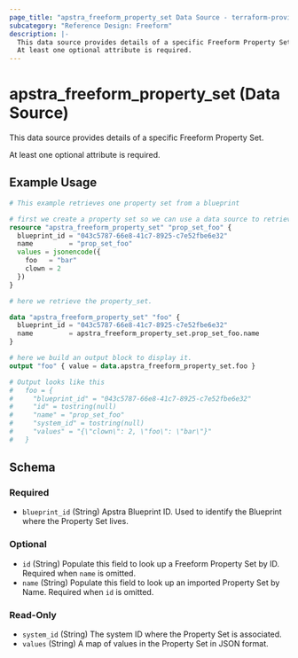 ```yaml
---
page_title: "apstra_freeform_property_set Data Source - terraform-provider-apstra"
subcategory: "Reference Design: Freeform"
description: |-
  This data source provides details of a specific Freeform Property Set.
  At least one optional attribute is required.
---
```


# apstra_freeform_property_set (Data Source)

This data source provides details of a specific Freeform Property Set.

At least one optional attribute is required.


## Example Usage

```terraform
# This example retrieves one property set from a blueprint

# first we create a property set so we can use a data source to retrieve it.
resource "apstra_freeform_property_set" "prop_set_foo" {
  blueprint_id = "043c5787-66e8-41c7-8925-c7e52fbe6e32"
  name         = "prop_set_foo"
  values = jsonencode({
    foo   = "bar"
    clown = 2
  })
}

# here we retrieve the property_set.

data "apstra_freeform_property_set" "foo" {
  blueprint_id = "043c5787-66e8-41c7-8925-c7e52fbe6e32"
  name         = apstra_freeform_property_set.prop_set_foo.name
}

# here we build an output block to display it.
output "foo" { value = data.apstra_freeform_property_set.foo }

# Output looks like this
#   foo = {
#     "blueprint_id" = "043c5787-66e8-41c7-8925-c7e52fbe6e32"
#     "id" = tostring(null)
#     "name" = "prop_set_foo"
#     "system_id" = tostring(null)
#     "values" = "{\"clown\": 2, \"foo\": \"bar\"}"
#   }
```

<!-- schema generated by tfplugindocs -->
## Schema

### Required

- `blueprint_id` (String) Apstra Blueprint ID. Used to identify the Blueprint where the Property Set lives.

### Optional

- `id` (String) Populate this field to look up a Freeform Property Set by ID. Required when `name` is omitted.
- `name` (String) Populate this field to look up an imported Property Set by Name. Required when `id` is omitted.

### Read-Only

- `system_id` (String) The system ID where the Property Set is associated.
- `values` (String) A map of values in the Property Set in JSON format.
